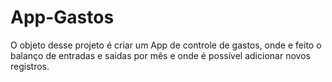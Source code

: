 # App-Gastos

O objeto desse projeto é criar um App de controle de gastos, onde e feito o balanço de entradas e saidas por mês e onde é possível adicionar novos registros.
